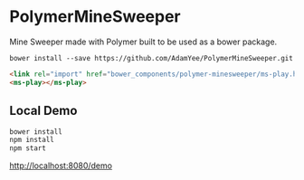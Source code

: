 PolymerMineSweeper
==================

Mine Sweeper made with Polymer built to be used as a bower package.

```
bower install --save https://github.com/AdamYee/PolymerMineSweeper.git
```

```html
<link rel="import" href="bower_components/polymer-minesweeper/ms-play.html">
<ms-play></ms-play>
```

Local Demo
----------

```bash
bower install
npm install
npm start
```
[http://localhost:8080/demo](http://localhost:8080/demo)
